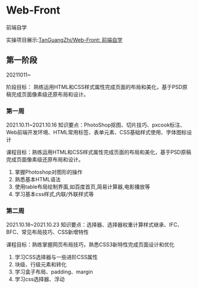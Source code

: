 # Web-Front
前端自学

实操项目展示:[TanGuangZhi/Web-Front: 前端自学](https://github.com/TanGuangZhi/Web-Front/blob/main/detailShow.md)

## 第一阶段
20211011~

阶段目标：
熟练运用HTML和CSS样式属性完成页面的布局和美化，基于PSD原稿完成页面像素级还原布局和设计。
### 第一周
2021.10.11~2021.10.16
知识要点：PhotoShop抠图、切片技巧、pxcook标注、Web前端开发环境、HTML常用标签、表单元素、CSS基础样式使用、字体图标设计

课程目标：熟练运用HTML和CSS样式属性完成页面的布局和美化，基于PSD原稿完成页面像素级还原布局和设计。

1. 掌握Photoshop对图形的操作
2. 熟悉基本HTML语法
3. 使用table布局绘制界面,如百度首页,简易计算器,电影播放等
4. 学习基本css样式,内联/外联样式等

### 第二周
2021.10.18~2021.10.23
知识要点：选择器、选择器权重计算样式继承、IFC、BFC、常见布局技巧、CSS新增特性

课程目标：熟练掌握网页布局技巧，熟悉CSS3新特性完成页面设计和优化

1. 学习CSS选择器与一些进阶CSS属性
2. 块级、行级元素和转化
3. 学习盒子布局、padding、margin
4. 学习css选择器、浮动



































